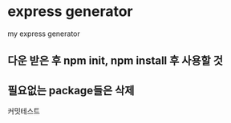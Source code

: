 # express generator

my express generator

## 다운 받은 후 npm init, npm install 후 사용할 것

## 필요없는 package들은 삭제

커밋테스트
